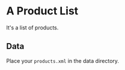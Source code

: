 A Product List
==============

It's a list of products.

Data
----
Place your `products.xml` in the data directory.

